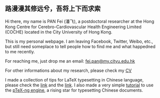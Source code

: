 ## 路漫漫其修远兮，吾将上下而求索

Hi there, my name is PAN Fei (潘飞), a postdoctoral researcher at the Hong Kong Centre for Cerebro-Cardiovascular Health Engineering Limited (COCHE) located in the City University of Hong Kong.

This is my personal webpage. I am leaving Facebook, Twitter, Weibo, etc., but still need someplace to tell people how to find me and what happedned to me recently.

For reaching me, just drop me an email: fei.pan@my.cityu.edu.hk

For other informations about my research, please check my [CV](https://raw.githubusercontent.com/fei-pan/fei_pan.github.io/master/FeiPAN_CV.pdf)

I made a collection of tips for LaTeX typesetting in Chinese language, please check the [link](https://www.overleaf.com/read/rjjrqfthgzkc) and the [link](https://www.overleaf.com/read/gxmhsftsyzbh). I also made a very simple [tutorial](https://raw.githubusercontent.com/fei-pan/fei_pan.github.io/master/pLaTeX-ng.pdf) to use the [pTeX-ng engine](https://github.com/clerkma/ptex-ng), a rising star for typesetting Chinese documents.
